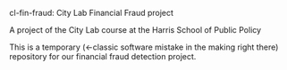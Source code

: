 cl-fin-fraud:  City Lab Financial Fraud project

A project of the City Lab course at the Harris School of Public Policy

This is a temporary (<-classic software mistake in the making right there) repository for our financial fraud detection project.

